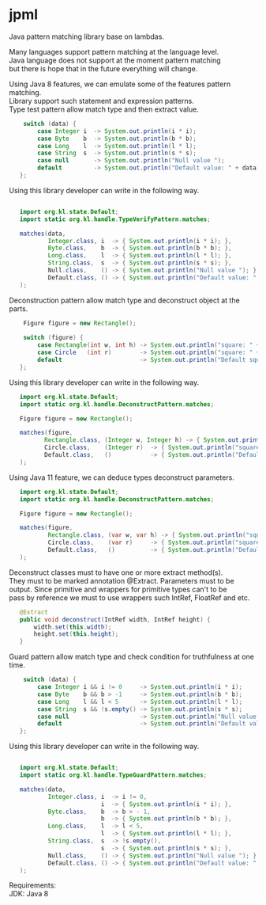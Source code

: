 # jpml
Java pattern matching library base on lambdas.

Many languages support pattern matching at the language level. <br/>
Java language does not support at the moment pattern matching  <br/>
but there is hope that in the future everything will change.

Using Java 8 features, we can emulate some of the features pattern matching.<br/>
Library support such statement and expression patterns.<br/>
Type test pattern allow match type and then extract value.

```Java
    switch (data) {
        case Integer i  -> System.out.println(i * i);
        case Byte    b  -> System.out.println(b * b);
        case Long    l  -> System.out.println(l * l);        
        case String  s  -> System.out.println(s * s);
        case null       -> System.out.println("Null value ");
        default         -> System.out.println("Default value: " + data);
   };
```

Using this library developer can write in the following way.

```Java

   import org.kl.state.Default;
   import static org.kl.handle.TypeVerifyPattern.matches;

   matches(data,
           Integer.class, i  -> { System.out.println(i * i); },
           Byte.class,    b  -> { System.out.println(b * b); },
           Long.class,    l  -> { System.out.println(l * l); },
           String.class,  s  -> { System.out.println(s * s); },
           Null.class,    () -> { System.out.println("Null value "); },
           Default.class, () -> { System.out.println("Default value: " + data); }
   );
```

Deconstruction pattern allow match type and deconstruct object at the parts.


```Java
    Figure figure = new Rectangle();
 
    switch (figure) {
        case Rectangle(int w, int h) -> System.out.println("square: " + (w * h));
        case Circle   (int r)        -> System.out.println("square: " + (2 * Math.PI * r));
        default                      -> System.out.println("Default square: " + 0);
   };
```

Using this library developer can write in the following way.

```Java
   import org.kl.state.Default;
   import static org.kl.handle.DeconstructPattern.matches;

   Figure figure = new Rectangle();

   matches(figure,
          Rectangle.class, (Integer w, Integer h) -> { System.out.println("square: " + (w * h)); },
          Circle.class,    (Integer r)  -> { System.out.println("square: " + (2 * Math.PI * r)); },
          Default.class,   ()           -> { System.out.println("Default square: " + 0); }
   );
```

Using Java 11 feature, we can deduce types deconstruct parameters.

```Java
   import org.kl.state.Default;
   import static org.kl.handle.DeconstructPattern.matches;

   Figure figure = new Rectangle();

   matches(figure,
           Rectangle.class, (var w, var h) -> { System.out.println("square: " + (w * h)); },
           Circle.class,    (var r)     -> { System.out.println("square: " + (2 * Math.PI * r)); },
           Default.class,   ()          -> { System.out.println("Default square: " + 0); }
   );
```

Deconstruct classes must to have one or more extract method(s). <br/>
They must to be marked annotation @Extract. Parameters must to be <br/>
output. Since primitive and wrappers for primitive types can't to be <br/>
pass by reference we must to use wrappers such IntRef, FloatRef and etc.

```Java
   @Extract
   public void deconstruct(IntRef width, IntRef height) {
       width.set(this.width);
       height.set(this.height);
   }
```

Guard pattern allow match type and check condition for truthfulness at one time.

```Java
    switch (data) {
        case Integer i && i != 0     -> System.out.println(i * i);
        case Byte    b && b > -1     -> System.out.println(b * b);
        case Long    l && l < 5      -> System.out.println(l * l);
        case String  s && !s.empty() -> System.out.println(s * s);
        case null                    -> System.out.println("Null value ");
        default                      -> System.out.println("Default value: " + data);
   };
```

Using this library developer can write in the following way.

```Java

   import org.kl.state.Default;
   import static org.kl.handle.TypeGuardPattern.matches;

   matches(data,           
           Integer.class, i  -> i != 0,
                          i  -> { System.out.println(i * i); },
           Byte.class,    b  -> b > - 1,
                          b  -> { System.out.println(b * b); },
           Long.class,    l  -> l < 5,
                          l  -> { System.out.println(l * l); },
           String.class,  s  -> !s.empty(),
                          s  -> { System.out.println(s * s); },
           Null.class,    () -> { System.out.println("Null value "); },
           Default.class, () -> { System.out.println("Default value: " + data); }
   );
```

Requirements:<br/>
JDK: Java 8

